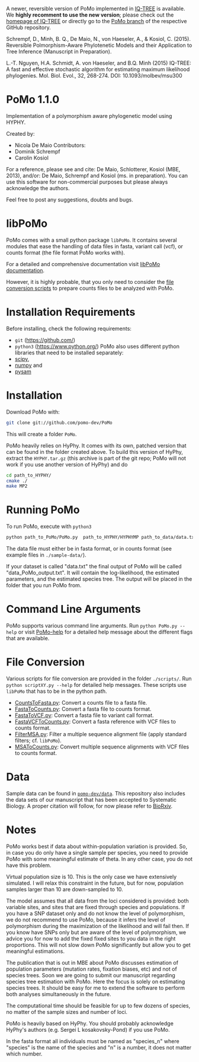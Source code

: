 A newer, reversible version of PoMo implemented in
[IQ-TREE](http://www.cibiv.at/software/iqtree/) is available.  We
**highly recomment to use the new version**; please check out the
[homepage of IQ-TREE](http://www.cibiv.at/software/iqtree/) or
directly go to the
[PoMo branch](https://github.com/Cibiv/IQ-TREE/tree/PoMo) of the
respective GitHub repository.

Schrempf, D., Minh, B. Q., De Maio, N., von Haeseler, A., & Kosiol,
C. (2015). Reversible Polmorphism-Aware Phylotenetic Models and their
Application to Tree Inference (Manuscript in Preparation).

L.-T. Nguyen, H.A. Schmidt, A. von Haeseler, and B.Q. Minh (2015)
IQ-TREE: A fast and effective stochastic algorithm for estimating
maximum likelihood phylogenies. Mol. Biol. Evol., 32, 268-274. DOI:
10.1093/molbev/msu300

PoMo 1.1.0
==========

Implementation of a polymorphism aware phylogenetic model using HYPHY.

Created by:
- Nicola De Maio
Contributors:
- Dominik Schrempf
- Carolin Kosiol

For a reference, please see and cite: De Maio, Schlotterer, Kosiol
(MBE, 2013), and/or: De Maio, Schrempf and Kosiol (ms. in
preparation).  You can use this software for non-commercial purposes
but please always acknowledge the authors.

Feel free to post any suggestions, doubts and bugs.

libPoMo
=======

PoMo comes with a small python package `libPoMo`. It contains several
modules that ease the handling of data files in fasta, variant call
(vcf), or counts format (the file format PoMo works with).

For a detailed and comprehensive documentation visit
[libPoMo documentation](http://pomo.readthedocs.org).

However, it is highly probable, that you only need to consider the
[file conversion scripts](#file-conversion) to prepare counts files to
be analyzed with PoMo.

Installation Requirements
=========================

Before installing, check the following requirements:
- `git` (https://github.com/)
- `python3` (https://www.python.org/)
PoMo also uses different python libraries that need to be installed
separately:
- [scipy](http://www.scipy.org/),
- [numpy](http://www.numpy.org/) and
- [pysam](http://code.google.com/p/pysam/)

Installation
============

Download PoMo with:
```sh
git clone git://github.com/pomo-dev/PoMo
```

This will create a folder `PoMo`.

PoMo heavily relies on HyPhy.  It comes with its own, patched version
that can be found in the folder created above.  To build this version
of HyPhy, extract the `HYPHY.tar.gz` (this archive is part of the git
repo; PoMo will not work if you use another version of HyPhy) and do
```sh
cd path_to_HYPHY/
cmake ./
make MP2
```

Running PoMo
============
To run PoMo, execute with `python3`
```sh
python path_to_PoMo/PoMo.py  path_to_HYPHY/HYPHYMP path_to_data/data.txt
```

The data file must either be in fasta format, or in counts format (see
example files in `./sample-data/`).

If your dataset is called "data.txt" the final output of PoMo will be
called "data_PoMo_output.txt". It will contain the log-likelihood, the
estimated parameters, and the estimated species tree. The output will
be placed in the folder that you run PoMo from.

Command Line Arguments
======================
PoMo supports various command line arguments. Run `python PoMo.py
--help` or visit [PoMo-help](PoMo-help.txt "PoMo-help") for a detailed
help message about the different flags that are available.

File Conversion
===============
Various scripts for file conversion are provided in the folder
`./scripts/`. Run `python scriptXY.py --help` for detailed help
messages. These scripts use `libPoMo` that has to be in the python
path.

* [CountsToFasta.py](./scripts/CountsToFasta.py): Convert a counts
  file to a fasta file.
* [FastaToCounts.py](./scripts/FastaToCounts.py): Convert a fasta file
  to counts format.
* [FastaToVCF.py](./scripts/FastaToVCF.py): Convert a fasta file to
  variant call format.
* [FastaVCFToCounts.py](./scripts/FastaVCFToCounts.py): Convert a
  fasta reference with VCF files to counts format.
* [FilterMSA.py](./scripts/FilterMSA.py): Filter a multiple sequence
  alignment file (apply standard filters; cf. `libPoMo`).
* [MSAToCounts.py](./scripts/MSAToCounts.py): Convert multiple
  sequence alignments with VCF files to counts format.

Data
====
Sample data can be found in
[`pomo-dev/data`](https://github.com/pomo-dev/data).  This repository
also includes the data sets of our manuscript that has been accepted
to Systematic Biology.  A proper citation will follow, for now please
refer to [BioRxiv](http://dx.doi.org/10.1101/016360).

Notes
=====
PoMo works best if data about within-population variation is
provided. So, in case you do only have a single sample per species,
you need to provide PoMo with some meaningful estimate of theta. In
any other case, you do not have this problem.

Virtual population size is 10. This is the only case we have
extensively simulated. I will relax this constraint in the future, but
for now, population samples larger than 10 are down-sampled to 10.

The model assumes that all data from the loci considered is provided:
both variable sites, and sites that are fixed through species and
populations.  If you have a SNP dataset only and do not know the level
of polymorphism, we do not recommend to use PoMo, because it infers
the level of polymorphism during the maximization of the likelihood
and will fail then.  If you know have SNPs only but are aware of the
level of polymorphism, we advice you for now to add the fixed fixed
sites to you data in the right proportions.  This will not slow down
PoMo significantly but allow you to get meaningful estimations.

The publication that is out in MBE about PoMo discusses estimation of
population parameters (mutation rates, fixation biases, etc) and not
of species trees. Soon we are going to submit our manuscript regarding
species tree estimation with PoMo. Here the focus is solely on
estimating species trees. It should be easy for me to extend the
software to perform both analyses simultaneously in the future.

The computational time should be feasible for up to few dozens of
species, no matter of the sample sizes and number of loci.

PoMo is heavily based on HyPhy. You should probably acknowledge
HyPhy's authors (e.g. Sergei L kosakovsky-Pond) if you use PoMo.

In the fasta format all individuals must be named as "species_n" where
"species" is the name of the species and "n" is a number, it does not
matter which number.
